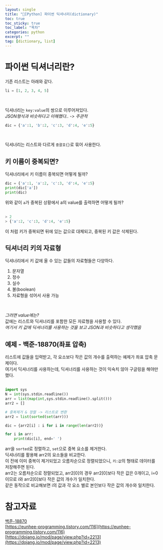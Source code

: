 ```yaml
---
layout: single
title: "📘[Python] 파이썬 딕셔너리(dictionary)"
toc: true
toc_sticky: true
toc_label: "목차"
categories: python
excerpt: ""
tag: [dictionary, list]
---
```


# 파이썬 딕셔너리란?
기존 리스트는 아래와 같다.  
```python
li = [1, 2, 3, 4, 5]
```  
<br>

딕셔너리는 `key:value`의 쌍으로 이루어져있다.  
*JSON형식과 비슷하다고 이해했다.. -> 주관적*  
```python
dic = {'a':1, 'b':2, 'c':3, 'd':4, 'e':5}
```  
<br>

딕셔너리는 리스트와 다르게 `중괄호{}`로 묶어 사용한다.  

## 키 이름이 중복되면?
딕셔너리에서 키 이름이 중복되면 어떻게 될까?  
```python
dic = {'a':1, 'a':2, 'c':3, 'd':4, 'e':5}
print(dic['a'])
print(dic)
```  
위와 같이 `a`가 중복된 상황에서 a의 value를 출력하면 어떻게 될까?  
<br>

```python
> 2
> {'a':2, 'c':3, 'd':4, 'e':5}
```  
이 처럼 키가 중복되면 뒤에 있는 값으로 대체되고, 중복된 키 값은 삭제된다.  

## 딕셔너리 키의 자료형
딕셔너리에서 키 값에 올 수 있는 값들의 자료형들은 다양하다.  
1. 문자열
2. 정수
3. 실수
4. 불(boolean)
5. 자료형을 섞어서 사용 가능
<br>

*그러면 value에는?*  
값에는 리스트와 딕셔너리를 포함한 모든 자료형을 사용할 수 있다.  
*여기서 키 값에 딕셔너리를 사용하는 것을 보고 JSON과 비슷하다고 생각했음*  

## 예제 - 백준-18870(좌표 압축)
리스트에 값들을 입력받고, 각 요소보다 작은 값의 개수를 출력하는 예제가 좌표 압축 문제이다.  
여기서 딕셔너리를 사용하는데, 딕셔너리를 사용하는 것이 익숙치 않아 구글링을 해야만 했다.  
<br>

```python
import sys
N = int(sys.stdin.readline())
arr = list(map(int,sys.stdin.readline().split()))
arr2 = []

# 중복제거 & 정렬 -> 리스트로 변환
arr2 = list(sorted(set(arr)))

dic = {arr2[i] : i for i in range(len(arr2))}

for i in arr:
    print(dic[i], end=' ')
```  
arr을 `sorted`로 정렬하고, `set`으로 중복 요소를 제거한다.  
딕셔너리를 활용해 arr2의 요소들을 비교한다.  
이 전에 이미 중복이 제거되었고 오름차순으로 정렬되었으니, `키:값`의 형태로 데이터를 저장해주면 된다.  
arr2는 오름차순으로 정렬되었고, arr2[0]의 경우 arr2[0]보다 작은 값은 0개이고, i=0이므로 i와 arr2[0]보다 작은 값의 개수가 일치한다.  
같은 동작으로 비교해보면 i의 값과 각 요소 별로 본인보다 작은 값의 개수와 일치한다.  

# 참고자료
[백준-18870](https://www.acmicpc.net/problem/18870)  
[https://eunhee-programming.tistory.com/116](https://eunhee-programming.tistory.com/116)  
[https://dojang.io/mod/page/view.php?id=2213](https://dojang.io/mod/page/view.php?id=2213)  